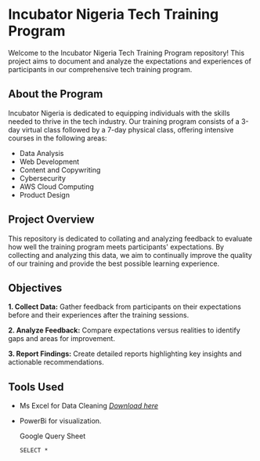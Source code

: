 # Incubator Nigeria Tech Training Program
Welcome to the Incubator Nigeria Tech Training Program repository! This project aims to document and analyze the expectations and experiences of participants in our comprehensive tech training program.

## About the Program
Incubator Nigeria is dedicated to equipping individuals with the skills needed to thrive in the tech industry. Our training program consists of a 3-day virtual class followed by a 7-day physical class, offering intensive courses in the following areas:
- Data Analysis
- Web Development
- Content and Copywriting
- Cybersecurity
- AWS Cloud Computing
- Product Design  

## Project Overview
This repository is dedicated to collating and analyzing feedback to evaluate how well the training program meets participants' expectations. By collecting and analyzing this data, we aim to continually improve the quality of our training and provide the best possible learning experience.

## Objectives
**1. Collect Data:** Gather feedback from participants on their expectations before and their experiences after the training sessions.

**2. Analyze Feedback:** Compare expectations versus realities to identify gaps and areas for improvement.

**3. Report Findings:** Create detailed reports highlighting key insights and actionable recommendations.

## Tools Used

- Ms Excel for Data Cleaning [_Download here_](https://microsoft.com)
- PowerBi for visualization.



  Google Query Sheet
  
  ```
  SELECT * 

